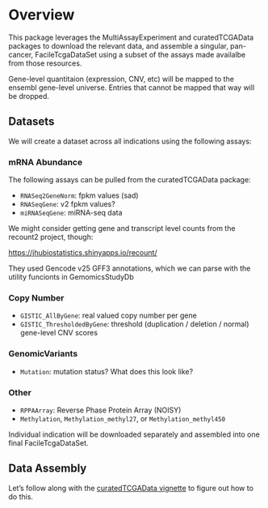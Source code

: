 
<!-- README.md is generated from README.Rmd. Please edit that file -->

# Overview

This package leverages the MultiAssayExperiment and curatedTCGAData
packages to download the relevant data, and assemble a singular,
pan-cancer, FacileTcgaDataSet using a subset of the assays made
availalbe from those resources.

Gene-level quantitaion (expression, CNV, etc) will be mapped to the
ensembl gene-level universe. Entries that cannot be mapped that way will
be dropped.

## Datasets

We will create a dataset across all indications using the following
assays:

### mRNA Abundance

The following assays can be pulled from the curatedTCGAData package:

  - `RNASeq2GeneNorm`: fpkm values (sad)
  - `RNASeqGene`: v2 fpkm values?
  - `miRNASeqGene`: miRNA-seq data

We might consider getting gene and transcript level counts from the
recount2 project, though:

<https://jhubiostatistics.shinyapps.io/recount/>

They used Gencode v25 GFF3 annotations, which we can parse with the
utility funcionts in GemomicsStudyDb

### Copy Number

  - `GISTIC_AllByGene`: real valued copy number per gene
  - `GISTIC_ThresholdedByGene`: threshold (duplication / deletion /
    normal) gene-level CNV scores

### GenomicVariants

  - `Mutation`: mutation status? What does this look like?

### Other

  - `RPPAArray`: Reverse Phase Protein Array (NOISY)
  - `Methylation`, `Methylation_methyl27`, or `Methylation_methyl450`

Individual indication will be downloaded separately and assembled into
one final FacileTcgaDataSet.

## Data Assembly

Let’s follow along with the [curatedTCGAData
vignette](http://bioconductor.org/packages/release/data/experiment/vignettes/curatedTCGAData/inst/doc/curatedTCGAData.html)
to figure out how to do this.

